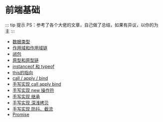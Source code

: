# 前端基础

::: tip 提示
PS：参考了各个大佬的文章，自己做了总结，如果有异议，以你的为主
:::

- [数据类型](js/数据类型.md)
- [作用域和作用域链](js/作用域和作用域链.md)
- [闭包](js/闭包.md)
- [原型和原型链](.//JS/原型和原型链.md)
- [instanceof 和 typeof](.//JS/instanceof.md)
- [this的指向](.//JS/this的指向.md)
- [call / apply / bind](.//JS/call-apply-bind.md)
- [手写实现 call apply bind](.//JS/模拟实现call-apply-bind.md)
- [手写实现 new 操作符](.//JS/new操作符.md)
- [手写实现 继承](.//JS/继承.md)
- [手写实现 深浅拷贝](.//JS/深浅拷贝.md)
- [手写实现 防抖、截流](.//JS/防抖和节流.md)
- [Promise](.//JS/Promise.md)

